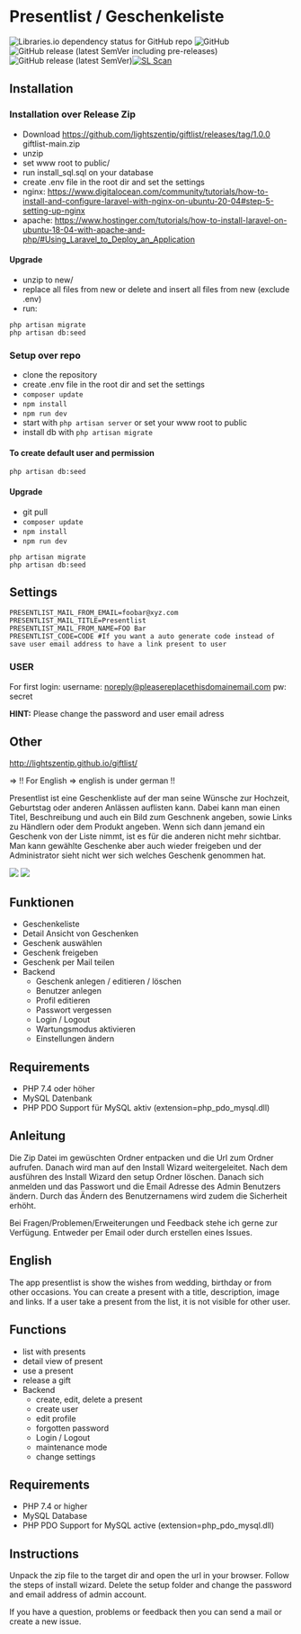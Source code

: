 # Presentlist / Geschenkeliste #
![Libraries.io dependency status for GitHub repo](https://img.shields.io/librariesio/github/lightszentip/giftlist?style=for-the-badge)
![GitHub](https://img.shields.io/github/license/lightszentip/giftlist?style=for-the-badge)
![GitHub release (latest SemVer including pre-releases)](https://img.shields.io/github/v/release/lightszentip/giftlist?include_prereleases&style=for-the-badge)
![GitHub release (latest SemVer)](https://img.shields.io/github/v/release/lightszentip/giftlist?style=for-the-badge)[![SL Scan](https://github.com/lightszentip/giftlist/actions/workflows/shiftleft.yml/badge.svg?branch=main)](https://github.com/lightszentip/giftlist/actions/workflows/shiftleft.yml)
## Installation
### Installation over Release Zip

* Download https://github.com/lightszentip/giftlist/releases/tag/1.0.0 giftlist-main.zip
* unzip
* set www root to public/
* run install_sql.sql on your database
* create .env file in the root dir and set the settings
* nginx: https://www.digitalocean.com/community/tutorials/how-to-install-and-configure-laravel-with-nginx-on-ubuntu-20-04#step-5-setting-up-nginx
* apache: https://www.hostinger.com/tutorials/how-to-install-laravel-on-ubuntu-18-04-with-apache-and-php/#Using_Laravel_to_Deploy_an_Application

#### Upgrade

* unzip to new/
* replace all files from new or delete and insert all files from new (exclude .env)
* run:
````shell
php artisan migrate
php artisan db:seed
````

### Setup over repo

* clone the repository
* create .env file in the root dir and set the settings
* ```composer update```
* ```npm install```
* ```npm run dev```
* start with ```php artisan server``` or set your www root to public
* install db with ```php artisan migrate```


#### To create default user and permission

````shell
php artisan db:seed
````

#### Upgrade

* git pull
* ```composer update```
* ```npm install```
* ```npm run dev```
````shell
php artisan migrate
php artisan db:seed
````

## Settings

````shell
PRESENTLIST_MAIL_FROM_EMAIL=foobar@xyz.com
PRESENTLIST_MAIL_TITLE=Presentlist
PRESENTLIST_MAIL_FROM_NAME=FOO Bar
PRESENTLIST_CODE=CODE #If you want a auto generate code instead of save user email address to have a link present to user
````

### USER

For first login:
username: noreply@pleasereplacethisdomainemail.com
pw: secret

__HINT:__ Please change the password and user email adress

## Other
http://lightszentip.github.io/giftlist/

=> !! For English => english is under german !!

Presentlist ist eine Geschenkliste auf der man seine Wünsche zur Hochzeit, Geburtstag oder anderen Anlässen auflisten kann. Dabei kann man einen Titel, Beschreibung und auch ein Bild zum Geschnenk angeben, sowie Links zu Händlern oder dem Produkt angeben. Wenn sich dann jemand ein Geschenk von der Liste nimmt, ist es für die anderen nicht mehr sichtbar. Man kann gewählte Geschenke aber auch wieder freigeben und der Administrator sieht nicht wer sich welches Geschenk genommen hat. 

![](https://raw.github.com/lightszentip/giftlist/gh-pages/screenshot03.PNG)
![](https://raw.github.com/lightszentip/giftlist/gh-pages/screenshot04.PNG)

## Funktionen ##
- Geschenkeliste
- Detail Ansicht von Geschenken
- Geschenk auswählen
- Geschenk freigeben
- Geschenk per Mail teilen
- Backend
	- Geschenk anlegen / editieren / löschen
	- Benutzer anlegen
	- Profil editieren
	- Passwort vergessen
	- Login / Logout
	- Wartungsmodus aktivieren
	- Einstellungen ändern


## Requirements ##

- PHP 7.4 oder höher
- MySQL Datenbank
- PHP PDO Support für MySQL aktiv (extension=php_pdo_mysql.dll)


## Anleitung ##

Die Zip Datei im gewüschten Ordner entpacken und die Url zum Ordner aufrufen. Danach wird man auf den Install Wizard weitergeleitet. Nach dem ausführen des Install Wizard den setup Ordner löschen. Danach sich anmelden und das Passwort und die Email Adresse des Admin Benutzers ändern. Durch das Ändern des Benutzernamens wird zudem die Sicherheit erhöht.

Bei Fragen/Problemen/Erweiterungen und Feedback stehe ich gerne zur Verfügung. Entweder per Email oder durch erstellen eines Issues.

## English ##

The app presentlist is show the wishes from wedding, birthday or from other occasions. You can create a present with a title, description, image and links. If a user take a present from the list, it is not visible for other user.



## Functions ##
- list with presents
- detail view of present
- use a present
- release a gift
- Backend
	- create, edit, delete a present
	- create user
	- edit profile
	- forgotten password
	- Login / Logout
	- maintenance mode
	- change settings


## Requirements ##

- PHP 7.4 or higher
- MySQL Database
- PHP PDO Support for MySQL active (extension=php_pdo_mysql.dll)


## Instructions ##

Unpack the zip file to the target dir and open the url in your browser. Follow the steps of install wizard. Delete the setup folder and change the password and email address of  admin account.

If you have a question, problems or feedback then you can send a mail or create a new issue.
